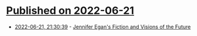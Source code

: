 # [Published on 2022-06-21](index.md)

* [2022-06-21, 21:30:39](https://news.ycombinator.com/item?id=31829337) - [Jennifer Egan's Fiction and Visions of the Future](https://www.newyorker.com/new-yorker-live/jennifer-egan-candy-house)

